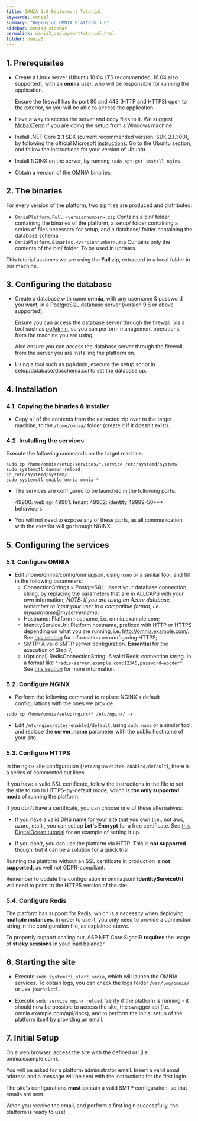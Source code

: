 ```yaml
---
title: OMNIA 3.0 Deployment Tutorial
keywords: omnia3
summary: "Deploying OMNIA Platform 3.0"
sidebar: omnia3_sidebar
permalink: omnia3_deploymenttutorial.html
folder: omnia3
---
```



## 1. Prerequisites

- Create a Linux server (Ubuntu 18.04 LTS recommended, 16.04 also supported), with an **omnia** user, who will be responsible for running the application.

    Ensure the firewall has its port 80 and 443 (HTTP and HTTPS) open to the exterior, so you will be able to access the application.

- Have a way to access the server and copy files to it. We suggest [MobaXTerm](https://mobaxterm.mobatek.net/) if you are doing the setup from a Windows machine.

- Install .NET Core **2.1** SDK (current recommended version: SDK 2.1.300), by following the official Microsoft [instructions](https://docs.microsoft.com/en-us/dotnet/core/linux-prerequisites?tabs=netcore2x). Go to the Ubuntu section, and follow the instructions for your version of Ubuntu.

- Install NGINX on the server, by running ```sudo apt-get install nginx```.

- Obtain a version of the OMNIA binaries.

## 2. The binaries

For every version of the platform, two zip files are produced and distributed:
- ```OmniaPlatform.Full.<versionnumber>.zip```
    Contains a bin/ folder containing the binaries of the platform, a setup/ folder containing a series of files necessary for setup, and a database/ folder containing the database schema.
- ```OmniaPlatform.Binaries.<versionnumber>.zip```
    Contains only the contents of the bin/ folder. To be used in updates.

This tutorial assumes we are using the **Full** zip, extracted to a local folder in our machine.

## 3. Configuring the database
- Create a database with name **omnia**, with any username & password you want, in a PostgreSQL database server (version 9.6 or above supported).

    Ensure you can access the database server through the firewall, via a tool such as [pgAdmin](https://www.pgadmin.org/), so you can perform management operations, from the machine you are using.

    Also ensure you can access the database server through the firewall, from the server you are installing the platform on.

- Using a tool such as pgAdmin, execute the setup script in setup/database/dbschema.sql to set the database up.

## 4. Installation 

### 4.1. Copying the binaries & installer
- Copy all of the contents from the extracted zip over to the target machine, to the ```/home/omnia/``` folder (create it if it doesn't exist).

### 4.2. Installing the services
Execute the following commands on the target machine.

```
sudo cp /home/omnia/setup/services/*.service /etc/systemd/system/
sudo systemctl daemon-reload
cd /etc/systemd/system/
sudo systemctl enable omnia omnia-*
```

- The services are configured to be launched in the following ports:

    49900: web api
    49901: tenant
    49902: identity
    49999-50***: behaviours

- You will not need to expose any of these ports, as all communication with the exterior will go through NGINX.

## 5. Configuring the services

### 5.1. Configure OMNIA

- Edit /home/omnia/config/omnia.json, using `nano` or a similar tool, and fill in the following parameters:
    - ConnectionStrings > PostgreSQL: insert your database connection string, by replacing the parameters that are in ALLCAPS with your own information;
        _NOTE: If you are using an Azure database, remember to input your user in a compatible format, i.e. myusername@myservername_.
    - Hostname: Platform hostname, i.e. omnia.example.com;
    - IdentityServiceUrl: Platform hostname, prefixed with HTTP or HTTPS depending on what you are running, i.e. http://omnia.example.com/. See [this section](omnia3_deploymenttutorial.html#53-configure-https) for information on configuring HTTPS;
    - SMTP: A valid SMTP server configuration. **Essential** for the execution of Step 7;
    - (Optional) RedisConnectionString: A valid Redis connection string. In a format like `"redis-server.example.com:12345,password=abcdef"`. See [this section](omnia3_deploymenttutorial.html#54-configure-redis) for more information.
    

### 5.2. Configure NGINX
- Perform the following command to replace NGINX's default configurations with the ones we provide.
```
sudo cp /home/omnia/setup/nginx/* /etc/nginx/ -r
```

- Edit `/etc/nginx/sites-enabled/default`, using `sudo nano` or a similar tool, and replace the **server_name** parameter with the public hostname of your site.

### 5.3. Configure HTTPS

In the nginx site configuration (`/etc/nginx/sites-enabled/default`), there is a series of commented out lines. 

If you have a valid SSL certificate, follow the instructions in the file to set the site to run in HTTPS-by-default mode, which is **the only supported mode** of running the platform.

If you don't have a certificate, you can choose one of these alternatives:
- If you have a valid DNS name for your site that you own (i.e., not aws, azure, etc.) , you can set up **Let's Encrypt** for a free certificate. See [this DigitalOcean tutorial](https://www.digitalocean.com/community/tutorials/how-to-secure-nginx-with-let-s-encrypt-on-ubuntu-16-04) for an example of setting it up.

- If you don't, you can use the platform via HTTP. This is **not supported** though, but it can be a solution for a quick trial.

Running the platform without an SSL certificate in production is **not supported,** as well not GDPR-compliant.

Remember to update the configuration in omnia.json! **IdentityServiceUrl** will need to point to the HTTPS version of the site.

### 5.4. Configure Redis

The platform has support for Redis, which is a necessity when deploying **multiple instances**. In order to use it, you only need to provide a connection string in the configuration file, as explained above.

To propertly support scaling out, ASP.NET Core SignalR **requires** the usage of **sticky sessions** in your load balancer. 

## 6. Starting the site
- Execute `sudo systemctl start omnia`, which will launch the OMNIA services. To obtain logs, you can check the logs folder `/var/log/omnia/`, or use `journalctl`.

- Execute `sudo service nginx reload`. Verify if the platform is running - it should now be possible to access the site, the swagger api (i.e. omnia.example.com/api/docs), and to perform the initial setup of the platform itself by providing an email.

## 7. Initial Setup
On a web browser, access the site with the defined url (i.e. omnia.example.com).

You will be asked for a platform administrator email. Insert a valid email address and a message will be sent with the instructions for the first login.

The site's configurations **must** contain a valid SMTP configuration, so that emails are sent.

When you receive the email, and perform a first login successfully, the platform is ready to use!